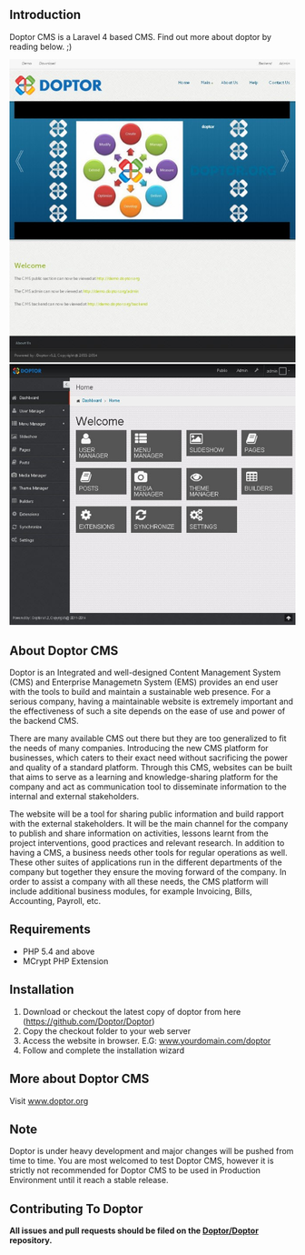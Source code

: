 Introduction
--------------
Doptor CMS is a Laravel 4 based CMS. Find out more about doptor by reading below. ;)

<img src="https://github.com/Doptor/Doptor/blob/master/screenshots/doptor_frontend.jpg" />
<img src="https://github.com/Doptor/Doptor/blob/master/screenshots/doptor_backend.jpg" />

About Doptor CMS
-----------------
Doptor is an Integrated and well-designed Content Management System (CMS) and Enterprise Managemetn System (EMS) provides an end user with the tools to build and maintain a sustainable web presence. For a serious company, having a maintainable website is extremely important and the effectiveness of such a site depends on the ease of use and power of the backend CMS. 

There are many available CMS out there but they are too generalized to fit the needs of many companies. Introducing the new CMS platform for businesses, which caters to their exact need without sacrificing the power and quality of a standard platform. Through this CMS, websites can be built that aims to serve as a learning and knowledge-sharing platform for the company and act as communication tool to disseminate information to the internal and external stakeholders. 

The website will be a tool for sharing public information and build rapport with the external stakeholders. It will be the main channel for the company to publish and share information on activities, lessons learnt from the project interventions, good practices and relevant research. In addition to having a CMS, a business needs other tools for regular operations as well. These other suites of applications run in the different departments of the company but together they ensure the moving forward of the company. In order to assist a company with all these needs, the CMS platform will include additional business modules, for example Invoicing, Bills, Accounting, Payroll, etc.

Requirements
--------------
- PHP 5.4 and above
- MCrypt PHP Extension

Installation
--------------
1.  Download or checkout the latest copy of doptor from here (https://github.com/Doptor/Doptor)
2. Copy the checkout folder to your web server
3. Access the website in browser. E.G: www.yourdomain.com/doptor
4. Follow and complete the installation wizard

More about Doptor CMS
--------------
Visit www.doptor.org

Note
--------------
Doptor is under heavy development and major changes will be pushed from time to time. You are most welcomed to test Doptor CMS, however it is strictly not recommended for Doptor CMS to be used in Production Environment until it reach a stable release.

Contributing To Doptor
--------------
**All issues and pull requests should be filed on the [Doptor/Doptor](https://github.com/Doptor/Doptor) repository.**
